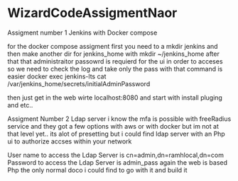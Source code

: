 # WizardCodeAssigmentNaor
Assigment number 1 Jenkins with Docker compose 

for the docker compose assigment first you need to a mkdir jenkins and then make another dir for jenkins_home with mkdir ~/jenkins_home
after that that administraitor passowrd is requierd for the ui in order to acceses so we need to check the log and take only the pass with that command is easier
docker exec jenkins-lts cat /var/jenkins_home/secrets/initialAdminPassword

then just get in the web wirte localhost:8080 and start with install pluging and etc..

Assigment Number 2 Ldap server 
 i know the mfa is possible with freeRadius service and they got a few options with aws or with docker but im not at that level yet.. its alot of presetting
 but i could find ldap server with an Php ui to authorize accses within your network 
 
 User name to access the Ldap Server is cn=admin,dn=ramhlocal,dn=com  
 Password to access the Ldap Server is admin_pass
 again the web is based Php the only normal doco i could find to go with it and build it 
